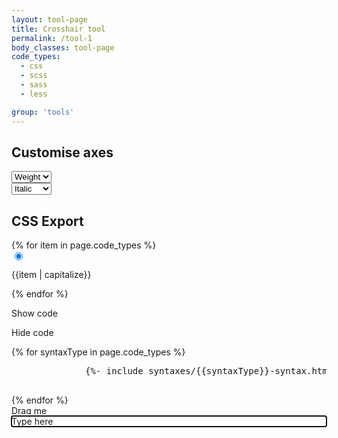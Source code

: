 ```yaml
---
layout: tool-page
title: Crosshair tool
permalink: /tool-1
body_classes: tool-page
code_types: 
  - css
  - scss
  - sass 
  - less

group: 'tools'
---
```

<main class="tool-main page-content" aria-label="Content">
	<div class="ui-elements-container">
		<div class="site-wrapper">
			<div class="axis-controls-section">
				<div class="axis-switch-block">
          <h2 class="ui-section-label">Customise axes</h2> 
          <div class="switch-container">
            <div class="switch switch-horizontal">
              <div class="switch-icon"></div>
              <div class="switch-style">
                <select class="switch-input switch-horizontal-input ui-element" onchange="onValueChange()">
                  <option value="'wght'" selected="true">Weight</option>
                  <option value="'ital'">Italic</option>
                  <option value="'wdth'">Width</option>
                </select>
              </div>
            </div>
            <div class="switch switch-vertical">
              <div class="switch-icon"></div>
              <div class="switch-style">
                <select class="switch-input switch-vertical-input ui-element" onchange="onValueChange()">
                  <option value="'wght'">Weight</option>
                  <option value="'ital'" selected="true">Italic</option>
                  <option value="'wdth'">Width</option>
                </select>
              </div>
            </div>
          </div>   
        </div>
				<div class="axis-values-container"></div>
			</div>
			<div class="code-export-controls">
        <div class="code-export-block">
          <h2 class="ui-section-label">CSS Export</h2>
          <div class="syntax-selectors">
            <form action="" class="syntax-options">
              {% for item in page.code_types %}
              <div class="syntax-radio-container">
                <input type="radio" onchange="onSyntaxChange(this)" class="syntax-radio {{item}}" name="syntax-option" value="{{item}}" {% if item == 'css' %} checked="checked" {% endif %}>
                <p class="radio-label">{{item | capitalize}}</p>
              </div>
              {% endfor %}
            </form>
          </div>
          <div class="show-hide-button-container ui-element">
            <div class="reveal-code-button code-button" onClick="revealCode()">
              <p class="show-button-label button-label">Show code</p>
            </div>
            <div class="hide-code-button code-button hide" onClick="hideCode()">
              <p class="hide-button-label button-label">Hide code</p>
            </div>
            <div class="show-hide-icon"></div>
          </div>
          <div class="code-to-copy">
            {% for syntaxType in page.code_types %}
            <pre class="formatted-code {{syntaxType}}-format {% if syntaxType != 'css' %}hide{% endif %}">
              {%- include syntaxes/{{syntaxType}}-syntax.html -%}
            </pre>
            {% endfor %}
          </div>
          <div class="css-flavour-selector"></div>
        </div>
      </div>
    </div>
  </div>
  <div class="type-canvas">
    <div class="cross-hairs-container">
      <div id="crosshairclicktarget" class="cross-hair-click-target">
        <div class="crosshair-tooltip">Drag me</div>
        <div class="cross-hair-handle"></div>
        <div class="crosshair crosshair-vertical"></div>
        <div class="crosshair crosshair-horizontal"></div>
      </div>
    </div>
    <div class="text-box-wrapper">
      <div class="text-entry-box" id="text-entry-box" contenteditable="true" autofocus="autofocus">Type here</div>
    </div>
  </div>
</main>

<!-- {%- include footer.html -%} -->

<script src="{{ "/assets/js/crosshair-drag.js" | relative_url }}"></script>
<script src="{{ "/assets/js/mouse-trail.js" | relative_url }}"></script>
<script src="{{ "/assets/js/code-export.js" | relative_url }}"></script>
